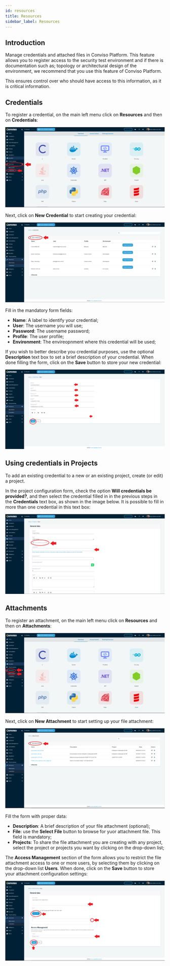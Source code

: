 ```yaml
---
id: resources
title: Resources
sidebar_label: Resources
---
```


## Introduction

Manage credentials and attached files in Conviso Platform. This feature allows you to register access to the security test environment and if there is documentation such as; topology or architectural design of the environment, we recommend that you use this feature of Conviso Platform.

This ensures control over who should have access to this information, as it is critical information.

## Credentials

To register a credential, on the main left menu click on **Resources** and then on **Credentials**:

<div style={{textAlign: 'center'}}>

![img](../../static/img/resources-img1.png)

</div>

Next, click on **New Credential** to start creating your credential:

<div style={{textAlign: 'center'}}>

![img](../../static/img/resources-img2.png)

</div>

Fill in the mandatory form fields: 

- **Name**: A label to identify your credential;
- **User**: The username you will use;
- **Password**: The username password;
- **Profile**: The user profile;
- **Environment**: The envireopnment where this credential will be used;

If you wish to better describe you credential purposes, use the optional **Description** text box to set a brief description of your credential. When done filling the form, click on the **Save** button to store your new credential: 

<div style={{textAlign: 'center'}}>

![img](../../static/img/resources-img3.png)

</div>

## Using credentials in Projects

To add an existing credential to a new or an existing project, create (or edit) a project.

In the project configuration form, check the option **Will credentials be provided?**, and then select the credential filled in in the previous steps in the **Credentials** text box, as shown in the image below. It is possible to fill in more than one credential in this text box:

<div style={{textAlign: 'center'}}>

![img](../../static/img/resources-img4.png)

</div>

## Attachments

To register an attachment, on the main left menu click on **Resources** and then on **Attachments**:

<div style={{textAlign: 'center'}}>

![img](../../static/img/resources-img5.png)

</div>

Next, click on **New Attachment** to start setting up your file attachment:

<div style={{textAlign: 'center'}}>

![img](../../static/img/resources-img6.png)

</div>

Fill the form with proper data:

- **Description**: A brief description of your file attachment (optional);
- **File**: use the **Select File** button to browse for yuor attachment file. This field is mandatory;
- **Projects**: To share the file attachment you are creating with any project, select the project or projects you want by clicking on the drop-down list;

The **Access Management** section of the form allows you to restrict the file attachment access to one or more users, by selecting them by clicking on the drop-down list **Users**. When done, click on the **Save** button to store your attachment configuration settings:

<div style={{textAlign: 'center'}}>

![img](../../static/img/resources-img7.png)

</div>